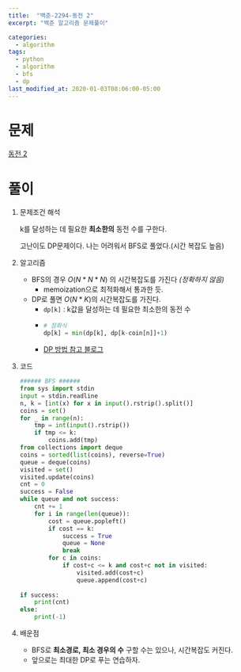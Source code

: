 ```yaml
---
title:  "백준-2294-동전 2"
excerpt: "백준 알고리즘 문제풀이"

categories:
  - algorithm
tags:
  - python
  - algorithm
  - bfs
  - dp
last_modified_at: 2020-01-03T08:06:00-05:00
---
```


# 문제

[동전 2](https://www.acmicpc.net/problem/2294)


# 풀이

1. 문제조건 해석

    k를 달성하는 데 필요한 **최소한의** 동전 수를 구한다.

    고난이도 DP문제이다. 나는 어려워서 BFS로 풀었다.(시간 복잡도 높음)

2. 알고리즘

   - BFS의 경우 $O(N*N*N)$ 의 시간복잡도를 가진다 *(정확하지 않음)*
     - memoization으로 최적화해서 통과한 듯.
   - DP로 풀면 $O(N*K)$의 시간복잡도를 가진다.
     - `dp[k]` : k값을 달성하는 데 필요한 최소한의 동전 수
     - ```python
       # 점화식
       dp[k] = min(dp[k], dp[k-coin[n]]+1)
       ```
     - [DP 방법 참고 블로그](https://jaemin8852.tistory.com/163)


3. 코드
   
    ```python
    ###### BFS ######
    from sys import stdin
    input = stdin.readline
    n, k = [int(x) for x in input().rstrip().split()]
    coins = set()
    for _ in range(n):
        tmp = int(input().rstrip())
        if tmp <= k:
            coins.add(tmp)
    from collections import deque
    coins = sorted(list(coins), reverse=True)
    queue = deque(coins)
    visited = set()
    visited.update(coins)
    cnt = 0
    success = False
    while queue and not success:
        cnt += 1
        for i in range(len(queue)):
            cost = queue.popleft()
            if cost == k:
                success = True
                queue = None
                break
            for c in coins:
                if cost+c <= k and cost+c not in visited:
                    visited.add(cost+c)
                    queue.append(cost+c)
        
    if success:
        print(cnt)
    else:
        print(-1)
    ```

4. 배운점

   - BFS로 **최소경로, 최소 경우의 수** 구할 수는 있으나, 시간복잡도 커진다.
   - 앞으로는 최대한 DP로 푸는 연습하자.
 
